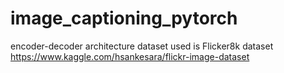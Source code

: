 # image_captioning_pytorch
encoder-decoder architecture
dataset used is Flicker8k dataset https://www.kaggle.com/hsankesara/flickr-image-dataset
